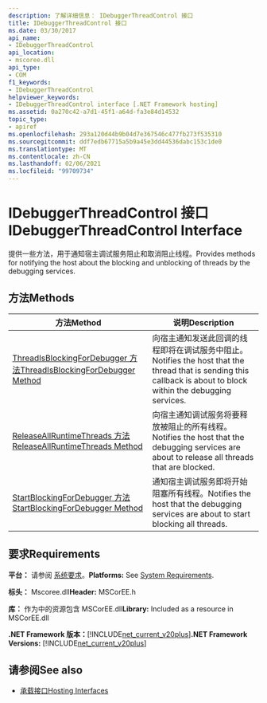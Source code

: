 ```yaml
---
description: 了解详细信息： IDebuggerThreadControl 接口
title: IDebuggerThreadControl 接口
ms.date: 03/30/2017
api_name:
- IDebuggerThreadControl
api_location:
- mscoree.dll
api_type:
- COM
f1_keywords:
- IDebuggerThreadControl
helpviewer_keywords:
- IDebuggerThreadControl interface [.NET Framework hosting]
ms.assetid: 0a270c42-a7d1-45f1-a64d-fa3e84d14532
topic_type:
- apiref
ms.openlocfilehash: 293a120d44b9b04d7e367546c477fb273f535310
ms.sourcegitcommit: ddf7edb67715a5b9a45e3dd44536dabc153c1de0
ms.translationtype: MT
ms.contentlocale: zh-CN
ms.lasthandoff: 02/06/2021
ms.locfileid: "99709734"
---
```

# <a name="idebuggerthreadcontrol-interface"></a><span data-ttu-id="165e3-103">IDebuggerThreadControl 接口</span><span class="sxs-lookup"><span data-stu-id="165e3-103">IDebuggerThreadControl Interface</span></span>

<span data-ttu-id="165e3-104">提供一些方法，用于通知宿主调试服务阻止和取消阻止线程。</span><span class="sxs-lookup"><span data-stu-id="165e3-104">Provides methods for notifying the host about the blocking and unblocking of threads by the debugging services.</span></span>  
  
## <a name="methods"></a><span data-ttu-id="165e3-105">方法</span><span class="sxs-lookup"><span data-stu-id="165e3-105">Methods</span></span>  
  
|<span data-ttu-id="165e3-106">方法</span><span class="sxs-lookup"><span data-stu-id="165e3-106">Method</span></span>|<span data-ttu-id="165e3-107">说明</span><span class="sxs-lookup"><span data-stu-id="165e3-107">Description</span></span>|  
|------------|-----------------|  
|[<span data-ttu-id="165e3-108">ThreadIsBlockingForDebugger 方法</span><span class="sxs-lookup"><span data-stu-id="165e3-108">ThreadIsBlockingForDebugger Method</span></span>](idebuggerthreadcontrol-threadisblockingfordebugger-method.md)|<span data-ttu-id="165e3-109">向宿主通知发送此回调的线程即将在调试服务中阻止。</span><span class="sxs-lookup"><span data-stu-id="165e3-109">Notifies the host that the thread that is sending this callback is about to block within the debugging services.</span></span>|  
|[<span data-ttu-id="165e3-110">ReleaseAllRuntimeThreads 方法</span><span class="sxs-lookup"><span data-stu-id="165e3-110">ReleaseAllRuntimeThreads Method</span></span>](idebuggerthreadcontrol-releaseallruntimethreads-method.md)|<span data-ttu-id="165e3-111">向宿主通知调试服务将要释放被阻止的所有线程。</span><span class="sxs-lookup"><span data-stu-id="165e3-111">Notifies the host that the debugging services are about to release all threads that are blocked.</span></span>|  
|[<span data-ttu-id="165e3-112">StartBlockingForDebugger 方法</span><span class="sxs-lookup"><span data-stu-id="165e3-112">StartBlockingForDebugger Method</span></span>](idebuggerthreadcontrol-startblockingfordebugger-method.md)|<span data-ttu-id="165e3-113">通知宿主调试服务即将开始阻塞所有线程。</span><span class="sxs-lookup"><span data-stu-id="165e3-113">Notifies the host that the debugging services are about to start blocking all threads.</span></span>|  
  
## <a name="requirements"></a><span data-ttu-id="165e3-114">要求</span><span class="sxs-lookup"><span data-stu-id="165e3-114">Requirements</span></span>  

 <span data-ttu-id="165e3-115">**平台：** 请参阅 [系统要求](../../get-started/system-requirements.md)。</span><span class="sxs-lookup"><span data-stu-id="165e3-115">**Platforms:** See [System Requirements](../../get-started/system-requirements.md).</span></span>  
  
 <span data-ttu-id="165e3-116">**标头：** Mscoree.dll</span><span class="sxs-lookup"><span data-stu-id="165e3-116">**Header:** MSCorEE.h</span></span>  
  
 <span data-ttu-id="165e3-117">**库：** 作为中的资源包含 MSCorEE.dll</span><span class="sxs-lookup"><span data-stu-id="165e3-117">**Library:** Included as a resource in MSCorEE.dll</span></span>  
  
 <span data-ttu-id="165e3-118">**.NET Framework 版本：**[!INCLUDE[net_current_v20plus](../../../../includes/net-current-v20plus-md.md)]</span><span class="sxs-lookup"><span data-stu-id="165e3-118">**.NET Framework Versions:** [!INCLUDE[net_current_v20plus](../../../../includes/net-current-v20plus-md.md)]</span></span>  
  
## <a name="see-also"></a><span data-ttu-id="165e3-119">请参阅</span><span class="sxs-lookup"><span data-stu-id="165e3-119">See also</span></span>

- [<span data-ttu-id="165e3-120">承载接口</span><span class="sxs-lookup"><span data-stu-id="165e3-120">Hosting Interfaces</span></span>](hosting-interfaces.md)
